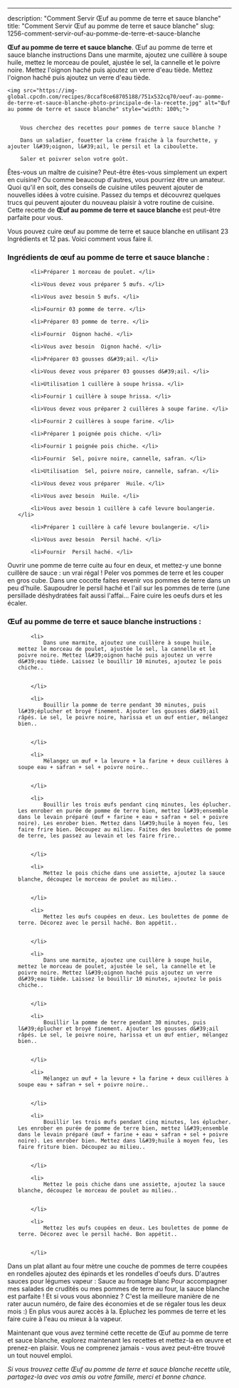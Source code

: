 ---
description: "Comment Servir Œuf au pomme de terre et sauce blanche"
title: "Comment Servir Œuf au pomme de terre et sauce blanche"
slug: 1256-comment-servir-ouf-au-pomme-de-terre-et-sauce-blanche

<p>
	<strong>Œuf au pomme de terre et sauce blanche</strong>. 
	Œuf au pomme de terre et sauce blanche instructions Dans une marmite, ajoutez une cuillère à soupe huile, mettez le morceau de poulet, ajustée le sel, la cannelle et le poivre noire. Mettez l&#39;oignon haché puis ajoutez un verre d&#39;eau tiède. Mettez l&#39;oignon haché puis ajoutez un verre d&#39;eau tiède.
</p>
<p>
	
	<img src="https://img-global.cpcdn.com/recipes/8ccaf8ce68705188/751x532cq70/oeuf-au-pomme-de-terre-et-sauce-blanche-photo-principale-de-la-recette.jpg" alt="Œuf au pomme de terre et sauce blanche" style="width: 100%;">
	
	
		Vous cherchez des recettes pour pommes de terre sauce blanche ?
	
		Dans un saladier, fouetter la crème fraiche à la fourchette, y ajouter l&#39;oignon, l&#39;ail, le persil et la ciboulette.
	
		Saler et poivrer selon votre goût.
	
</p>

Êtes-vous un maître de cuisine? Peut-être êtes-vous simplement un expert en cuisine? Ou comme beaucoup d'autres, vous pourriez être un amateur. Quoi qu'il en soit, des conseils de cuisine utiles peuvent ajouter de nouvelles idées à votre cuisine. Passez du temps et découvrez quelques trucs qui peuvent ajouter du nouveau plaisir à votre routine de cuisine. Cette recette de <strong> Œuf au pomme de terre et sauce blanche </strong> est peut-être parfaite pour vous.

<!--inarticleads1-->

Vous pouvez cuire œuf au pomme de terre et sauce blanche en utilisant 23 Ingrédients et 12 pas. Voici comment vous faire il.

<h3>Ingrédients de œuf au pomme de terre et sauce blanche :</h3>

<ol>
	
		<li>Préparer 1 morceau de poulet. </li>
	
		<li>Vous devez vous préparer 5 œufs. </li>
	
		<li>Vous avez besoin 5 œufs. </li>
	
		<li>Fournir 03 pomme de terre. </li>
	
		<li>Préparer 03 pomme de terre. </li>
	
		<li>Fournir  Oignon haché. </li>
	
		<li>Vous avez besoin  Oignon haché. </li>
	
		<li>Préparer 03 gousses d&#39;ail. </li>
	
		<li>Vous devez vous préparer 03 gousses d&#39;ail. </li>
	
		<li>Utilisation 1 cuillère à soupe hrissa. </li>
	
		<li>Fournir 1 cuillère à soupe hrissa. </li>
	
		<li>Vous devez vous préparer 2 cuillères à soupe farine. </li>
	
		<li>Fournir 2 cuillères à soupe farine. </li>
	
		<li>Préparer 1 poignée pois chiche. </li>
	
		<li>Fournir 1 poignée pois chiche. </li>
	
		<li>Fournir  Sel, poivre noire, cannelle, safran. </li>
	
		<li>Utilisation  Sel, poivre noire, cannelle, safran. </li>
	
		<li>Vous devez vous préparer  Huile. </li>
	
		<li>Vous avez besoin  Huile. </li>
	
		<li>Vous avez besoin 1 cuillère à café levure boulangerie. </li>
	
		<li>Préparer 1 cuillère à café levure boulangerie. </li>
	
		<li>Vous avez besoin  Persil haché. </li>
	
		<li>Fournir  Persil haché. </li>
	
</ol>

Ouvrir une pomme de terre cuite au four en deux, et mettez-y une bonne cuillère de sauce : un vrai régal ! Peler vos pommes de terre et les couper en gros cube. Dans une cocotte faites revenir vos pommes de terre dans un peu d&#39;huile. Saupoudrer le persil haché et l&#39;ail sur les pommes de terre (une persillade déshydratées fait aussi l&#39;affai… Faire cuire les oeufs durs et les écaler. 

<!--inarticleads2-->

<h3>Œuf au pomme de terre et sauce blanche instructions :</h3>

<ol>
	
		<li>
			Dans une marmite, ajoutez une cuillère à soupe huile, mettez le morceau de poulet, ajustée le sel, la cannelle et le poivre noire. Mettez l&#39;oignon haché puis ajoutez un verre d&#39;eau tiède. Laissez le bouillir 10 minutes, ajoutez le pois chiche..
			
			
		</li>
	
		<li>
			Bouillir la pomme de terre pendant 30 minutes, puis l&#39;éplucher et broyé finement. Ajouter les gousses d&#39;ail râpés. Le sel, le poivre noire, harissa et un œuf entier, mélangez bien..
			
			
		</li>
	
		<li>
			Mélangez un œuf + la levure + la farine + deux cuillères à soupe eau + safran + sel + poivre noire..
			
			
		</li>
	
		<li>
			Bouillir les trois œufs pendant cinq minutes, les éplucher. Les enrober en purée de pomme de terre bien, mettez l&#39;ensemble dans le levain préparé (œuf + farine + eau + safran + sel + poivre noire). Les enrober bien. Mettez dans l&#39;huile à moyen feu, les faire frire bien. Découpez au milieu. Faites des boulettes de pomme de terre, les passez au levain et les faire frire..
			
			
		</li>
	
		<li>
			Mettez le pois chiche dans une assiette, ajoutez la sauce blanche, découpez le morceau de poulet au milieu..
			
			
		</li>
	
		<li>
			Mettez les œufs coupées en deux. Les boulettes de pomme de terre. Décorez avec le persil haché. Bon appétit..
			
			
		</li>
	
		<li>
			Dans une marmite, ajoutez une cuillère à soupe huile, mettez le morceau de poulet, ajustée le sel, la cannelle et le poivre noire. Mettez l&#39;oignon haché puis ajoutez un verre d&#39;eau tiède. Laissez le bouillir 10 minutes, ajoutez le pois chiche..
			
			
		</li>
	
		<li>
			Bouillir la pomme de terre pendant 30 minutes, puis l&#39;éplucher et broyé finement. Ajouter les gousses d&#39;ail râpés. Le sel, le poivre noire, harissa et un œuf entier, mélangez bien..
			
			
		</li>
	
		<li>
			Mélangez un œuf + la levure + la farine + deux cuillères à soupe eau + safran + sel + poivre noire..
			
			
		</li>
	
		<li>
			Bouillir les trois œufs pendant cinq minutes, les éplucher. Les enrober en purée de pomme de terre bien, mettez l&#39;ensemble dans le levain préparé (œuf + farine + eau + safran + sel + poivre noire). Les enrober bien. Mettez dans l&#39;huile à moyen feu, les faire friture bien. Découpez au milieu..
			
			
		</li>
	
		<li>
			Mettez le pois chiche dans une assiette, ajoutez la sauce blanche, découpez le morceau de poulet au milieu..
			
			
		</li>
	
		<li>
			Mettez les œufs coupées en deux. Les boulettes de pomme de terre. Décorez avec le persil haché. Bon appétit..
			
			
		</li>
	
</ol>

Dans un plat allant au four mètre une couche de pommes de terre coupées en rondelles ajoutez des épinards et les rondelles d&#39;oeufs durs. D&#39;autres sauces pour légumes vapeur : Sauce au fromage blanc Pour accompagner mes salades de crudités ou mes pommes de terre au four, la sauce blanche est parfaite ! Et si vous vous abonniez ? C&#39;est la meilleure manière de ne rater aucun numéro, de faire des économies et de se régaler tous les deux mois :) En plus vous aurez accès à la. Epluchez les pommes de terre et les faire cuire à l&#39;eau ou mieux à la vapeur. 

<!--inarticleads1-->

<p>
Maintenant que vous avez terminé cette recette de Œuf au pomme de terre et sauce blanche, explorez maintenant les recettes et mettez-la en œuvre et prenez-en plaisir. Vous ne comprenez jamais - vous avez peut-être trouvé un tout nouvel emploi.
</p>

<p>
<i>Si vous trouvez cette Œuf au pomme de terre et sauce blanche recette utile, partagez-la avec vos amis ou votre famille, merci et bonne chance.</i>
</p>
